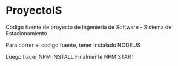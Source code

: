 # ProyectoIS
Codigo fuente de proyecto de Ingenieria de Software - Sistema de Estacionamiento


Para correr el codigo fuente, tener instalado NODE.JS

Luego hacer NPM INSTALL
Finalmente NPM START
